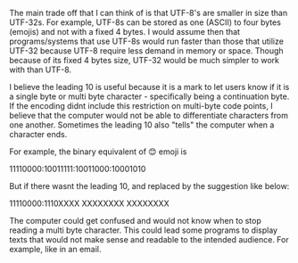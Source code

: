 The main trade off that I can think of is that UTF-8's are smaller in size than UTF-32s. For example, UTF-8s can be stored as one (ASCII) to four bytes (emojis) and not with a fixed 4 bytes. I would assume then that programs/systems that use UTF-8s would run faster than those that utilize UTF-32 because UTF-8 require less demand in memory or space. Though because of its fixed 4 bytes size, UTF-32 would be much simpler to work with than UTF-8.

I believe the leading 10 is useful because it is a mark to let users know if it is a single byte or multi byte character - specifically being a continuation byte. If the encoding didnt include this restriction on multi-byte code points, I believe that the computer would not be able to differentiate characters from  one another. Sometimes the leading 10 also "tells" the computer when a character ends.

For example, the binary equivalent of 😊 emoji is 

11110000:10011111:10011000:10001010 

But if there wasnt the leading 10, and replaced by the suggestion like below:

11110000:1110XXXX XXXXXXXX XXXXXXXX

The computer could get confused and would not know when to stop reading a multi byte character. This could lead some programs to display texts that would not make sense and readable to the intended audience. For example, like in an email. 


